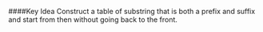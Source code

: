 ####Key Idea
Construct a table of substring that is both a prefix and suffix and start from then without going back to the front.
